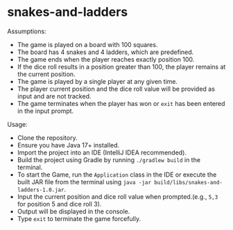 # snakes-and-ladders

Assumptions:

- The game is played on a board with 100 squares.
- The board has 4 snakes and 4 ladders, which are predefined.
- The game ends when the player reaches exactly position 100.
- If the dice roll results in a position greater than 100, the player remains at the current position.
- The game is played by a single player at any given time.
- The player current position and the dice roll value will be provided as input and are not tracked.
- The game terminates when the player has won or `exit` has been entered in the input prompt.

Usage:

- Clone the repository.
- Ensure you have Java 17+ installed.
- Import the project into an IDE (IntelliJ IDEA recommended).
- Build the project using Gradle by running `./gradlew build` in the terminal.
- To start the Game, run the `Application` class in the IDE or execute the built JAR file from the terminal using `java -jar build/libs/snakes-and-ladders-1.0.jar`.
- Input the current position and dice roll value when prompted.(e.g., `5,3` for position 5 and dice roll 3).
- Output will be displayed in the console.
- Type `exit` to terminate the game forcefully.